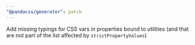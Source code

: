 ```yaml
---
"@pandacss/generator": patch
---
```


Add missing typings for CSS vars in properties bound to utilities (and that are not part of the list affected by `strictPropertyValues`)
